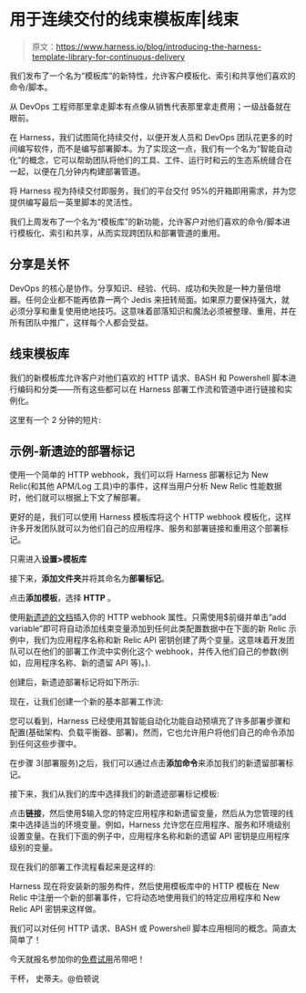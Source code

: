# 用于连续交付的线束模板库|线束

> 原文：<https://www.harness.io/blog/introducing-the-harness-template-library-for-continuous-delivery>

我们发布了一个名为“模板库”的新特性，允许客户模板化、索引和共享他们喜欢的命令/脚本。

从 DevOps 工程师那里拿走脚本有点像从销售代表那里拿走费用；一级战备就在眼前。

在 Harness，我们试图简化持续交付，以便开发人员和 DevOps 团队花更多的时间编写软件，而不是编写部署脚本。为了实现这一点，我们有一个名为“智能自动化”的概念，它可以帮助团队将他们的工具、工件、运行时和云的生态系统缝合在一起，以便在几分钟内构建部署管道。

将 Harness 视为持续交付即服务，我们的平台交付 95%的开箱即用需求，并为您提供编写最后一英里脚本的灵活性。

我们上周发布了一个名为“模板库”的新功能，允许客户对他们喜欢的命令/脚本进行模板化、索引和共享，从而实现跨团队和部署管道的重用。

## 分享是关怀

DevOps 的核心是协作。分享知识、经验、代码、成功和失败是一种力量倍增器。任何企业都不能再依靠一两个 Jedis 来扭转局面。如果原力要保持强大，就必须分享和重复使用绝地技巧。这意味着部落知识和魔法必须被整理、重用，并在所有团队中推广，这样每个人都会受益。

## 线束模板库

我们的新模板库允许客户对他们喜欢的 HTTP 请求、BASH 和 Powershell 脚本进行编码和分类——所有这些都可以在 Harness 部署工作流和管道中进行链接和实例化。

这里有一个 2 分钟的短片:

## 示例-新遗迹的部署标记

使用一个简单的 HTTP webhook，我们可以将 Harness 部署标记为 New Relic(和其他 APM/Log 工具)中的事件，这样当用户分析 New Relic 性能数据时，他们就可以根据上下文了解部署。

更好的是，我们可以使用 Harness 模板库将这个 HTTP webhook 模板化，这样许多开发团队就可以为他们自己的应用程序、服务和部署链接和重用这个部署标记。

只需进入**设置>模板库**

接下来，**添加文件夹**并将其命名为**部署标记**。

点击**添加模板**，选择 **HTTP** 。

使用[新遗迹的文档](https://docs.newrelic.com/docs/apm/new-relic-apm/maintenance/record-deployments)插入你的 HTTP webhook 属性。只需使用$前缀并单击“add variable”即可将自动添加线束变量添加到任何此类配置数据中在下面的新 Relic 示例中，我们为应用程序名称和新 Relic API 密钥创建了两个变量。这意味着开发团队可以在他们的部署工作流中实例化这个 webhook，并传入他们自己的参数(例如，应用程序名称、新的遗留 API 等)。).

创建后，新遗迹部署标记将如下所示:

现在，让我们创建一个新的基本部署工作流:

您可以看到，Harness 已经使用其智能自动化功能自动预填充了许多部署步骤和配置(基础架构、负载平衡器、部署)。然而，它也允许用户将他们自己的命令添加到任何这些步骤中。

在步骤 3(部署服务)之后，我们可以通过点击**添加命令**来添加我们的新遗留部署标记。

接下来，我们从我们的库中选择我们的新遗迹部署标记模板:

点击**链接**，然后使用$输入您的特定应用程序和新遗留变量，然后从为您管理的线束中选择适当的环境变量。例如，Harness 允许您在应用程序、服务和环境级别设置变量。在我们下面的例子中，应用程序名称和新的遗留 API 密钥是应用程序级别的变量。

现在我们的部署工作流程看起来是这样的:

Harness 现在将安装新的服务构件，然后使用模板库中的 HTTP 模板在 New Relic 中注册一个新的部署事件，它将动态地使用我们的特定应用程序和 New Relic API 密钥来这样做。

我们可以对任何 HTTP 请求、BASH 或 Powershell 脚本应用相同的概念。简直太简单了！

今天就报名参加你的[免费试用](https://app.harness.io/auth/#/signup/?module=cd)吊带吧！

干杯，
史蒂夫。@伯顿说